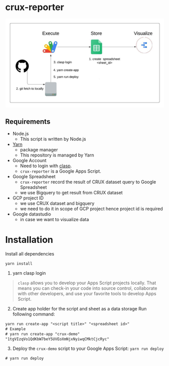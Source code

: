 # crux-reporter


![CRUX report automation tool](https://raw.githubusercontent.com/ikalachy/crux-reporter/master/img/CRUX%20Automation.jpeg)

## Requirements

- Node.js
  - This script is written by Node.js
- [Yarn](https://yarnpkg.com/)
  - package manager
  - This repository is managed by Yarn
- Google Account
  - Need to login with [clasp](https://github.com/google/clasp).
  - `crux-reporter` is a Google Apps Script.
- Google Spreadsheet
  - `crux-reporter` record the result of CRUX dataset query to Google Spreadsheet
  - we use Bigquery to get result from CRUX dataset 
- GCP project ID
  - we use CRUX dataset and bigquery 
  - we need to do it in scope of GCP project hence project id is required 
- Google datastudio
  - in case we want to visualize data

# Installation 

Install all dependencies 
```
yarn install
```

1. yarn clasp login

>  `clasp` allows you to develop your Apps Script projects locally. That means you can check-in your code into source control, collaborate with other developers, and use your favorite tools to develop Apps Script.

2. Create app holder for the script and sheet as a data storage Run following command:

```
yarn run create-app "<script title>" "<spreadsheet id>"
# Example
# yarn run create-app "crux-demo" "1tgVIzqVo1QdKbW7beY5UVEoXmNjxNyiwqCMktCjcRyc"
```

3. Deploy the `crux-demo` script to your Google Apps Script: `yarn run deploy`

```
# yarn run deploy
```

